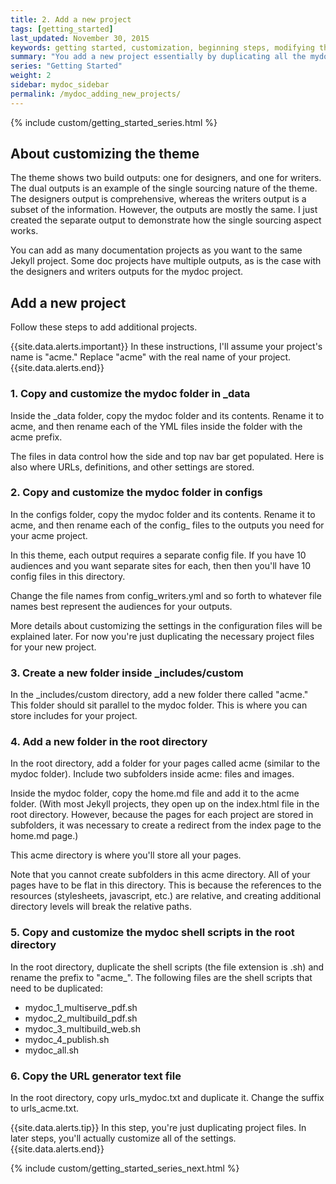 ```yaml
---
title: 2. Add a new project
tags: [getting_started]
last_updated: November 30, 2015
keywords: getting started, customization, beginning steps, modifying the theme, modification
summary: "You add a new project essentially by duplicating all the mydoc project files in the _data, _includes, configs, and other folders. You can add as many projects as you want in this theme."
series: "Getting Started"
weight: 2
sidebar: mydoc_sidebar
permalink: /mydoc_adding_new_projects/
---
```


{% include custom/getting_started_series.html %}

## About customizing the theme 

The theme shows two build outputs: one for designers, and one for writers. The dual outputs is an example of the single sourcing nature of the theme. The designers output is comprehensive, whereas the writers output is a subset of the information. However, the outputs are mostly the same. I just created the separate output to demonstrate how the single sourcing aspect works. 

You can add as many documentation projects as you want to the same Jekyll project. Some doc projects have multiple outputs, as is the case with the designers and writers outputs for the mydoc project. 

## Add a new project
Follow these steps to add additional projects.

{{site.data.alerts.important}} In these instructions, I'll assume your project's name is "acme." Replace "acme" with the real name of your project. {{site.data.alerts.end}}

### 1. Copy and customize the mydoc folder in _data

Inside the \_data folder, copy the mydoc folder and its contents. Rename it to acme, and then rename each of the YML files inside the folder with the acme prefix.

The files in data control how the side and top nav bar get populated. Here is also where URLs, definitions, and other settings are stored.

### 2. Copy and customize the mydoc folder in configs

In the configs folder, copy the mydoc folder and its contents. Rename it to acme, and then rename each of the config_ files to the outputs you need for your acme project. 

In this theme, each output requires a separate config file. If you have 10 audiences and you want separate sites for each, then then you'll have 10 config files in this directory. 

Change the file names from config_writers.yml and so forth to whatever file names best represent the audiences for your outputs.

More details about customizing the settings in the configuration files will be explained later. For now you're just duplicating the necessary project files for your new project.

### 3. Create a new folder inside \_includes/custom

In the _includes/custom directory, add a new folder there called "acme." This folder should sit parallel to the mydoc folder. This is where you can store includes for your project. 

### 4. Add a new folder in the root directory

In the root directory, add a folder for your pages called acme (similar to the mydoc folder). Include two subfolders inside acme: files and images.

Inside the mydoc folder, copy the home.md file and add it to the acme folder. (With most Jekyll projects, they open up on the index.html file in the root directory. However, because the pages for each project are stored in subfolders, it was necessary to create a redirect from the index page to the home.md page.)

This acme directory is where you'll store all your pages. 

Note that you cannot create subfolders in this acme directory. All of your pages have to be flat in this directory. This is because the references to the resources (stylesheets, javascript, etc.) are relative, and creating additional directory levels will break the relative paths.

### 5. Copy and customize the mydoc shell scripts in the root directory

In the root directory, duplicate the shell scripts (the file extension is .sh) and rename the prefix to "acme_". The following files are the shell scripts that need to be duplicated:

* mydoc_1_multiserve_pdf.sh
* mydoc_2_multibuild_pdf.sh
* mydoc_3_multibuild_web.sh
* mydoc_4_publish.sh
* mydoc_all.sh

### 6. Copy the URL generator text file

In the root directory, copy urls_mydoc.txt and duplicate it. Change the suffix to urls_acme.txt.

{{site.data.alerts.tip}} In this step, you're just duplicating project files. In later steps, you'll actually customize all of the settings. {{site.data.alerts.end}}

{% include custom/getting_started_series_next.html %}


 



